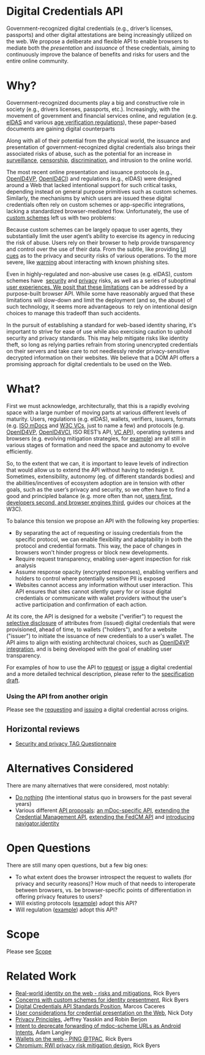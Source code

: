 # Digital Credentials API

Government-recognized digital credentials (e.g., driver’s licenses, passports) and other digital attestations are being increasingly utilized on the web. We propose a deliberate and flexible API to enable browsers to mediate both the *presentation* and *issuance* of these credentials, aiming to continuously improve the balance of benefits and risks for users and the entire online community.

# Why?

Government-recognized documents play a big and constructive role in society (e.g., drivers licenses, passports, etc.). Increasingly, with the movement of government and financial services online, and regulation (e.g. [eIDAS](https://en.wikipedia.org/wiki/EIDAS) and various [age verification regulations](https://en.wikipedia.org/wiki/Age_verification_system)), these paper-based documents are gaining digital counterparts

Along with all of their potential from the physical world, the issuance and presentation of government-recognized digital credentials also brings their associated risks of abuse, such as the potential for an increase in [surveillance](https://github.com/w3c/credential-considerations/blob/main/credentials-considerations.md#invasions-of-privacy), [censorship](https://github.com/w3c/credential-considerations/blob/main/credentials-considerations.md#restrictions-of-free-expression), [discrimination](https://github.com/w3c/credential-considerations/blob/main/credentials-considerations.md#restrictions-of-free-expression), and intrusion to the online world.

The most recent online presentation and issuance protocols (e.g., [OpenID4VP](https://openid.net/specs/openid-4-verifiable-presentations-1_0.html), [OpenID4CI](https://openid.net/specs/openid-4-verifiable-credential-issuance-1_0.html)) and regulations (e.g., eIDAS) were designed around a Web that lacked intentional support for such critical tasks, depending instead on general purpose primitives such as custom schemes. Similarly, the mechanisms by which users are issued these digital credentials often rely on custom schemes or app-specific integrations, lacking a standardized browser-mediated flow. Unfortunately, the use of [custom schemes](https://github.com/w3c-fedid/digital-credentials/blob/main/custom-schemes.md#concerns-with-custom-schemes-for-identity-presentment) left us with two problems:

Because custom schemes can be largely opaque to user agents, they substantially limit the user agent’s ability to exercise its agency in reducing the risk of abuse. Users rely on their browser to help provide transparency and control over the use of their data. From the subtle, like providing [UI](https://chromium.googlesource.com/chromium/src/+/HEAD/docs/security/url_display_guidelines/url_display_guidelines.md) [cues](https://blog.chromium.org/2023/05/an-update-on-lock-icon.html) as to the privacy and security risks of various operations. To the more severe, like [warning](https://blog.google/products/chrome/google-chrome-safe-browsing-real-time/) about interacting with known phishing sites.

Even in highly-regulated and non-abusive use cases (e.g. eIDAS), custom schemes have  [security](https://github.com/w3c-fedid/digital-credentials/blob/main/custom-schemes.md#can-wallets-limit-requests-to-secure-contexts) and [privacy](https://github.com/w3c-fedid/digital-credentials/blob/main/custom-schemes.md#what-are-the-privacy-implications-of-a-wallet-accepting-custom-schemes) risks, as well as a series of suboptimal [user experiences. We posit that these limitations](https://github.com/w3c-fedid/digital-credentials/blob/main/custom-schemes.md#user-experience-concerns) can be addressed by a purpose-built browser API. While some have reasonably argued that these limitations will slow-down and limit the deployment (and so, the abuse) of such technology, it seems more advantageous  to rely on intentional design choices to manage this tradeoff than such accidents. 

In the pursuit of establishing a standard for web-based identity sharing, it's important to strive for ease of use while also exercising caution to uphold security and privacy standards. This may help mitigate risks like identity theft, so long as relying parties refrain from storing unencrypted credentials on their servers and take care to not needlessly render privacy-sensitive decrypted information on their websites. We believe that a DOM API offers a promising approach for digital credentials to be used on the Web.


# What?

First we must acknowledge, architecturally, that this is a rapidly evolving space with a large number of moving parts at various different levels of maturity. Users, regulations (e.g. eIDAS), wallets, verifiers, issuers, formats (e.g. [ISO mDocs](https://www.iso.org/obp/ui/en/#iso:std:iso-iec:18013:-5:ed-1:v1:en) and [W3C VCs](https://verifiablecredentials.dev/), just to name a few) and protocols (e.g. [OpenID4VP](https://openid.net/specs/openid-4-verifiable-presentations-1_0.html), [OpenID4VCI](https://openid.net/specs/openid-4-verifiable-credential-issuance-1_0.html), ISO REST’s API, [VC API](https://github.com/w3c-ccg/vc-api)), operating systems and browsers (e.g. evolving mitigation strategies, for [example](https://docs.google.com/document/d/1L68tmNXCQXucsCV8eS8CBd_F9FZ6TNwKNOaFkA8RfwI/edit#heading=h.8gq5f7p3it8q)) are all still in various stages of formation and need the space and autonomy to evolve efficiently.

So, to the extent that we can, it is important to leave levels of indirection that would allow us to extend the API without having to redesign it. Sometimes, extensibility, autonomy (eg. of different standards bodies) and the abilities/incentives of ecosystem adoption are in tension with other goals, such as the user’s privacy and security, so we often have to find a good and principled balance (e.g. more often than not, [users first, developers second, and browser engines third](https://www.w3.org/TR/design-principles/#priority-of-constituencies), guides our choices at the W3C). 

To balance this tension we propose an API with the following key properties:

- By separating the act of requesting or issuing credentials from the specific protocol, we can enable flexibility and adaptability in both the protocol and credential formats. This way, the pace of changes in browsers won't hinder progress or block new developments.
- Require request transparency, enabling user-agent inspection for risk analysis
- Assume response opacity (encrypted responses), enabling verifiers and holders to control where potentially sensitive PII is exposed
- Websites cannot access any information without user interaction. This API ensures that sites cannot silently query for or issue digital credentials or communicate with wallet providers without the user's active participation and confirmation of each action.

At its core, the API is designed for a website ("verifier") to request the [selective disclosure](https://github.com/w3cping/credential-considerations/blob/main/credentials-considerations.md#selective-disclosure) of attributes from (issued) digital credentials that were provisioned, ahead of time, to wallets ("holders"), and for a website ("issuer") to initiate the issuance of new credentials to a user's wallet. The API aims to align with existing architectural choices, such as [OpenID4VP integration](https://openid.net/specs/openid-4-verifiable-presentations-1_0.html), and is being developed with the goal of enabling user transparency.

For examples of how to use the API to [request](https://www.w3.org/TR/digital-credentials/#example-requesting-a-digital-credential) or [issue](https://www.w3.org/TR/digital-credentials/#example-issuing-a-digital-credential) a digital credential and a more detailed technical description, please refer to the [specification draft](https://www.w3.org/TR/digital-credentials/).

### Using the API from another origin

Please see the [requesting](https://www.w3.org/TR/digital-credentials/#requesting-a-digital-credential-across-origins) and [issuing](https://www.w3.org/TR/digital-credentials/#issuing-a-digital-credential-across-origins) a digital credential across origins.

## Horizontal reviews

* [Security and privacy TAG Questionnaire](https://github.com/w3c-fedid/digital-credentials/wiki/Horizontal-reviews)

# Alternatives Considered

There are many alternatives that were considered, most notably:

- [Do nothing](https://github.com/w3c/credential-considerations/blob/main/credentials-considerations.md#risks) (the intentional status quo in browsers for the past several years)
- Various different [API proposals](https://github.com/WICG/digital-identities/tree/main/proposals): [an mDoc-specific API](https://github.com/WICG/digital-identities/blob/main/proposals/mobile-document-request-api-proposal.md), [extending the Credential Management API](https://github.com/WICG/digital-identities/blob/main/proposals/digital-credential-proposal.md), [extending the FedCM API](https://github.com/WICG/digital-identities/blob/main/proposals/identity-credential-proposal.md) and [introducing navigator.identity](https://github.com/WICG/digital-identities/blob/main/proposals/navigator-identity-proposal.md)

# Open Questions

There are still many open questions, but a few big ones:

- To what extent does the browser introspect the request to wallets (for privacy and security reasons)? How much of that needs to interoperate between browsers, vs. be browser-specific points of differentiation in offering privacy features to users?
- Will existing protocols ([example](https://openid.net/specs/openid-4-verifiable-presentations-1_0.html)) adopt this API?
- Will regulation ([example](https://digital-strategy.ec.europa.eu/en/library/european-digital-identity-architecture-and-reference-framework-outline)) adopt this API?

# Scope

Please see [Scope](https://www.w3.org/TR/digital-credentials/#scope)

# Related Work

- [Real-world identity on the web - risks and mitigations](https://github.com/w3cping/credential-considerations/blob/main/risks.md#the-consequences-of-a-failure-to-act-are-as-valid-as-those-of-acting), Rick Byers
- [Concerns with custom schemes for identity presentment](https://github.com/w3c-fedid/digital-credentials/blob/main/custom-schemes.md), Rick Byers
- [Digital Credentials API Standards Position](https://github.com/WebKit/standards-positions/issues/332#issuecomment-2019400609), Marcos Caceres
- [User considerations for credential presentation on the Web](https://github.com/w3cping/credential-considerations/blob/main/credentials-considerations.md), Nick Doty
- [Privacy Principles](https://w3ctag.github.io/privacy-principles/#identity), Jeffrey Yasskin and Robin Berjon
- [Intent to deprecate forwarding of mdoc-scheme URLs as Android Intents](https://groups.google.com/a/chromium.org/g/blink-dev/c/wcCrcMTELS0/m/ZSPxAT0LAgAJ), Adam Langley
- [Wallets on the web - PING @TPAC](https://docs.google.com/presentation/d/1Z7blMTME1tAQAdO-Wr42oVNN3CRIbklASjbJdB1JYOc/edit?resourcekey=0-ockU2NbemVbLEeF94-peNA#slide=id.p), Rick Byers
- [Chromium: RWI privacy risk mitigation design](https://docs.google.com/document/d/1L68tmNXCQXucsCV8eS8CBd_F9FZ6TNwKNOaFkA8RfwI/edit#heading=h.8gq5f7p3it8q), Rick Byers
